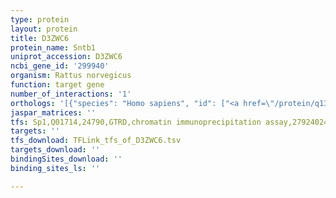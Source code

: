 ```yaml
---
type: protein
layout: protein
title: D3ZWC6
protein_name: Sntb1
uniprot_accession: D3ZWC6
ncbi_gene_id: '299940'
organism: Rattus norvegicus
function: target gene
number_of_interactions: '1'
orthologs: '[{"species": "Homo sapiens", "id": ["<a href=\"/protein/q13884\">Q13884</a>"]}, {"species": "Danio rerio", "id": ["<a href=\"/protein/q6gmg2\">Q6GMG2</a>"]}, {"species": "Mus musculus", "id": ["<a href=\"/protein/q99l88\">Q99L88</a>"]}, {"species": "Caenorhabditis elegans", "id": ["<a href=\"/protein/q93646\">Q93646</a>"]}, {"species": "Drosophila melanogaster", "id": ["<a href=\"/protein/q9vny2\">Q9VNY2</a>"]}]'
jaspar_matrices: ''
tfs: Sp1,Q01714,24790,GTRD,chromatin immunoprecipitation assay,27924024%5Buid%5D,No
targets: ''
tfs_download: TFLink_tfs_of_D3ZWC6.tsv
targets_download: ''
bindingSites_download: ''
binding_sites_ls: ''

---
```

